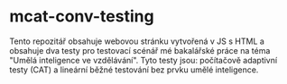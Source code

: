 # mcat-conv-testing
Tento repozitář obsahuje webovou stránku vytvořená v JS s HTML a obsahuje dva testy pro testovací scénář mé bakalářské práce na téma "Umělá inteligence ve vzdělávání". Tyto testy jsou: počítačově adaptivní testy (CAT) a lineární běžné testování bez prvku umělé inteligence.
